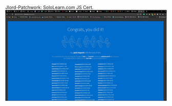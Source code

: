 Jlord-Patchwork:
SoloLearn.com JS Cert.
![alt text](https://github.com/Nateghi7/PNU_3993_AR/blob/main/Jlord-Patchwork/Github-Jlord.jpg)
